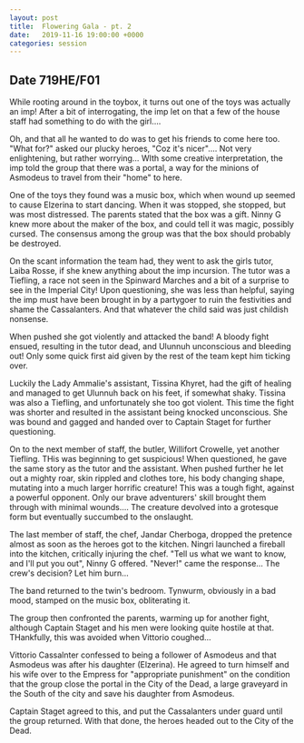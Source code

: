 ```yaml
---
layout: post
title:  Flowering Gala - pt. 2
date:   2019-11-16 19:00:00 +0000
categories: session
---
```


## Date 719HE/F01

While rooting around in the toybox, it turns out one of the toys was actually an imp! After a bit of interrogating, the imp let on that a few of the house staff had something to do with the girl….

Oh, and that all he wanted to do was to get his friends to come here too. "What for?" asked our plucky heroes, "Coz it's nicer".... Not very enlightening, but rather worrying… WIth some creative interpretation, the imp told the group that there was a portal, a way for the minions of Asmodeus to travel from their "home" to here. 

One of the toys they found was a music box, which when wound up seemed to cause Elzerina to start dancing. When it was stopped, she stopped, but was most distressed. The parents stated that the box was a gift. Ninny G knew more about the maker of the box, and could tell it was magic, possibly cursed. The consensus among the group was that the box should probably be destroyed.

On the scant information the team had, they went to ask the girls tutor, Laiba Rosse, if she knew anything about the imp incursion. The tutor was a Tiefling, a race not seen in the Spinward Marches and a bit of a surprise to see in the Imperial City! Upon questioning, she was less than helpful, saying the imp must have been brought in by a partygoer to ruin the festivities and shame the Cassalanters. And that whatever the child said was just childish nonsense. 

When pushed she got violently and attacked the band! A bloody fight ensued, resulting in the tutor dead, and Ulunnuh unconscious and bleeding out! Only some quick first aid given by the rest of the team kept him ticking over.

Luckily the Lady Ammalie's assistant, Tissina Khyret, had the gift of healing and managed to get Ulunnuh back on his feet, if somewhat shaky. Tissina was also a Tiefling, and unfortunately she too got violent. This time the fight was shorter and resulted in the assistant being knocked unconscious. She was bound and gagged and handed over to Captain Staget for further questioning.   

On to the next member of staff, the butler, Willifort Crowelle, yet another Tiefling. THis was beginning to get suspicious! When questioned, he gave the same story as the tutor and the assistant. When pushed further he let out a mighty roar, skin rippled and clothes tore, his body changing shape, mutating into a much larger horrific creature! This was a tough fight, against a powerful opponent. Only our brave adventurers' skill brought them through with minimal wounds…. The creature devolved into a grotesque form but eventually succumbed to the onslaught.

The last member of staff, the chef, Jandar Cherboga, dropped the pretence almost as soon as the heroes got to the kitchen. Ningri launched a fireball into the kitchen, critically injuring the chef. "Tell us what we want to know, and I'll put you out", Ninny G offered. "Never!" came the response… The crew's decision? Let him burn…

The band returned to the twin's bedroom. Tynwurm, obviously in a bad mood, stamped on the music box, obliterating it. 

The group then confronted the parents, warming up for another fight, although Captain Staget and his men were looking quite hostile at that. THankfully, this was avoided when Vittorio coughed...

Vittorio Cassalnter confessed to being a follower of Asmodeus and that Asmodeus was after his daughter (Elzerina). He agreed to turn himself and his wife over to the Empress for "appropriate punishment" on the condition that the group close the portal in the City of the Dead, a large graveyard in the South of the city and save his daughter from Asmodeus.

Captain Staget agreed to this, and put the Cassalanters under guard until the group returned. With that done, the heroes headed out to the City of the Dead.
